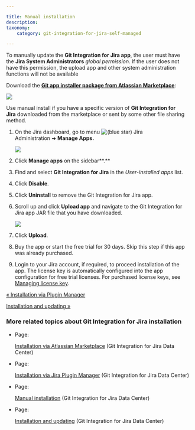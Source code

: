 ```yaml
---

title: Manual installation
description:
taxonomy:
    category: git-integration-for-jira-self-managed

---
```


To manually update the **Git Integration for Jira app**, the user must have the **Jira System Administrators** _global permission_. If the user does not have this permission, the upload app and other system administration functions will not be available


Download the [**Git app installer package from Atlassian Marketplace**](https://marketplace.atlassian.com/plugins/com.xiplink.jira.git.jira_git_plugin/versions):

![](https://bigbrassband.atlassian.net/wiki/download/attachments/1930395954/gitapp-version-history-manual-download.png?version=1&modificationDate=1630642772787&cacheVersion=1&api=v2)

Use manual install if you have a specific version of **Git Integration for Jira** downloaded from the marketplace or sent by some other file sharing method.

1.  On the Jira dashboard, go to menu ![(blue star)](/wiki/s/-1639011364/6452/8b4898d3c114827e64ec143b4fa79bb76a6cfa5b/_/images/icons/emoticons/star_blue.png) Jira Administration ➜ **Manage Apps.**

    ![](https://bigbrassband.atlassian.net/wiki/download/thumbnails/1930395954/jira-admin-cfg-manage-apps-menu(c).png?version=1&modificationDate=1630642772555&cacheVersion=1&api=v2&width=408&height=308)
2.  Click **Manage apps** on the sidebar**.**

3.  Find and select **Git Integration for Jira** in the _User-installed apps_ list.

4.  Click **Disable**.

5.  Click **Uninstall** to remove the Git Integration for Jira app.

6.  Scroll up and click **Upload app** and navigate to the Git Integration for Jira app JAR file that you have downloaded.

    ![](https://bigbrassband.atlassian.net/wiki/download/attachments/1930395954/jira-admin-cfg-manage-apps-upload-app-sel(c).png?version=1&modificationDate=1630642772320&cacheVersion=1&api=v2)
7.  Click **Upload**.

8.  Buy the app or start the free trial for 30 days. Skip this step if this app was already purchased.

9.  Login to your Jira account, if required, to proceed installation of the app. The license key is automatically configured into the app configuration for free trial licenses. For purchased license keys, see [Managing license key](/wiki/spaces/GIJDC/pages/1930396028/Managing+license+key).


[« Installation via Plugin Manager](/wiki/spaces/GIJDC/pages/1930395928/Installation+via+Jira+Plugin+Manager)

[Installation and updating »](/wiki/spaces/GIJDC/pages/1930395997/Installation+and+updating)

### More related topics about Git Integration for Jira installation

*   Page:

    [Installation via Atlassian Marketplace](/wiki/spaces/GIJDC/pages/1930395898/Installation+via+Atlassian+Marketplace) (Git Integration for Jira Data Center)

*   Page:

    [Installation via Jira Plugin Manager](/wiki/spaces/GIJDC/pages/1930395928/Installation+via+Jira+Plugin+Manager) (Git Integration for Jira Data Center)

*   Page:

    [Manual installation](/wiki/spaces/GIJDC/pages/1930395954/Manual+installation) (Git Integration for Jira Data Center)

*   Page:

    [Installation and updating](/wiki/spaces/GIJDC/pages/1930395997/Installation+and+updating) (Git Integration for Jira Data Center)